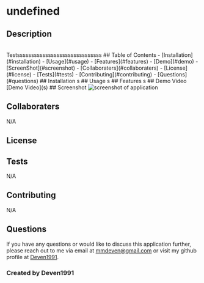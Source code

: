 # undefined </br>

## Description 
  </br>
Testssssssssssssssssssssssssssssss
## Table of Contents
- [Installation](#installation)
- [Usage](#usage)
- [Features](#features)
- [Demo](#demo)
- [ScreenShot](#screenshot)
- [Collaboraters](#collaboraters)
- [License](#license)
- [Tests](#tests)
- [Contributing](#contributing)
- [Questions](#questions)
## Installation
s
## Usage
s
## Features 
s
## Demo Video
[Demo Video](s)
## Screenshot
<img src="s" alt="screenshot of application"/> </br>

## Collaboraters
N/A
## License 
 
## Tests
N/A
## Contributing 
N/A
## Questions
If you have any questions or would like to discuss this application further, please reach out to me via email at [mmdeven@gmail.com](mailto:mmdeven@gmail.com) or visit my github profile at [Deven1991](http://www.github.com/Deven1991).
### Created by Deven1991
